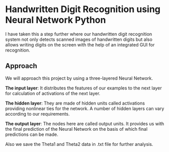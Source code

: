 # Handwritten Digit Recognition using Neural Network Python
I have taken this a step further where our handwritten digit recognition system not only detects scanned images of handwritten digits but also allows writing digits on the screen with the help of an integrated GUI for recognition.

## Approach 
We will approach this project by using a three-layered Neural Network. 

**The input layer**: It distributes the features of our examples to the next layer for calculation of activations of the next layer.

**The hidden layer**: They are made of hidden units called activations providing nonlinear ties for the network. A number of hidden layers can vary according to our requirements.

**The output layer**: The nodes here are called output units. It provides us with the final prediction of the Neural Network on the basis of which final predictions can be made.

Also we save the Theta1 and Theta2 data in .txt file for further analysis.